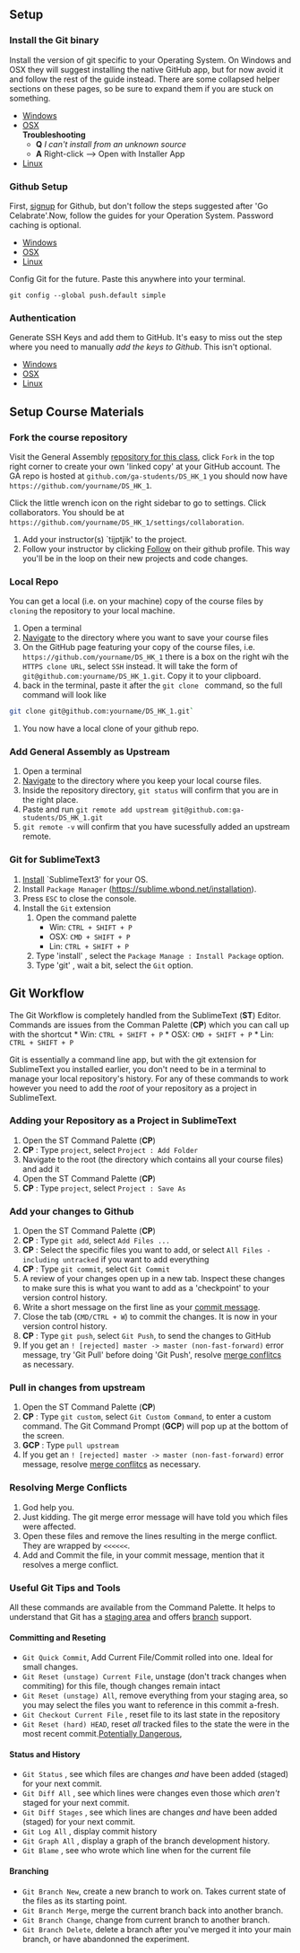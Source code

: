 ## Setup

### Install the Git binary

Install the version of git specific to your Operating System. On Windows and OSX they will suggest installing the native GitHub app, but for now avoid it and follow the rest of the guide instead. There are some collapsed helper sections on these pages, so be sure to expand them if you are stuck on something.

* [Windows](http://git-scm.com/download/win)
* [OSX](https://code.google.com/p/git-osx-installer/)	
**Troubleshooting**
	* **Q** *I can't install from an unknown source*
	* **A** Right-click --> Open with Installer App
* [Linux](http://git-scm.com/download/linux)

### Github Setup

First, [signup](https://github.com/join) for Github, but don't follow the steps suggested after 'Go Celabrate'.Now, follow the guides for your Operation System. Password caching is optional.

* [Windows](https://help.github.com/articles/set-up-git#platform-windows)
* [OSX](https://help.github.com/articles/set-up-git#platform-mac)
* [Linux](https://help.github.com/articles/set-up-git#platform-linux)

Config Git for the future. Paste this anywhere into your terminal.

`git config --global push.default simple`

### Authentication

Generate SSH Keys and add them to GitHub. It's easy to miss out the step where you need to manually _add the keys to Github_. This isn't optional.

* [Windows](https://help.github.com/articles/generating-ssh-keys#platform-windows)
* [OSX](https://help.github.com/articles/generating-ssh-keys#platform-mac)
* [Linux](https://help.github.com/articles/generating-ssh-keys#platform-linux)

## Setup Course Materials

### Fork the course repository

Visit the General Assembly [repository for this class](https://github.com/ga-students/DS_HK_1), click `Fork` in the top right corner to create your own 'linked copy' at your GitHub account. The GA repo is hosted at `github.com/ga-students/DS_HK_1` you should now have `https://github.com/yourname/DS_HK_1`.

Click the little wrench icon on the right sidebar to go to settings. Click collaborators. You should be at `https://github.com/yourname/DS_HK_1/settings/collaboration`. 

1. Add your instructor(s) `tijptjik' to the project.
1. Follow your instructor by clicking [Follow](https://github.com/tijptjik/) on their github profile. This way you'll be in the loop on their new projects and code changes. 

### Local Repo 

You can get a local (i.e. on your machine) copy of the course files by `cloning` the repository to your local machine.

1. Open a terminal
1. [Navigate](http://linuxcommand.org/lts0020.php) to the directory where you want to save your course files
1. On the GitHub page featuring your copy of the course files, i.e. `https://github.com/yourname/DS_HK_1` there is a box on the right wih the `HTTPS clone URL`, select `SSH` instead. It will take the form of `git@github.com:yourname/DS_HK_1.git`. Copy it to your clipboard.
1. back in the terminal, paste it after the `git clone ` command, so the full command will look like
```bash
git clone git@github.com:yourname/DS_HK_1.git`
```
1. You now have a local clone of your github repo. 

### Add General Assembly as Upstream

1. Open a terminal
1. [Navigate](http://linuxcommand.org/lts0020.php) to the directory where you keep your local course files.
1. Inside the repository directory, `git status` will confirm that you are in the right place.
1. Paste and run `git remote add upstream git@github.com:ga-students/DS_HK_1.git`
1. `git remote -v` will confirm that you have sucessfully added an upstream remote.


### Git for SublimeText3

1. [Install](http://www.sublimetext.com/3) `SublimeText3' for your OS.
1. Install `Package Manager` (https://sublime.wbond.net/installation).
1. Press `ESC` to close the console.
1. Install the `Git` extension
	1. Open the command palette
		* Win: `CTRL + SHIFT + P`
		* OSX: `CMD + SHIFT + P` 
		* Lin: `CTRL + SHIFT + P`
	1. Type 'install' , select the `Package Manage : Install Package` option.
	1. Type 'git' , wait a bit, select the `Git` option.

## Git Workflow

The Git Workflow is completely handled from the SublimeText (**ST**) Editor. Commands are issues from the Comman Palette (**CP**) which you can call up with the shortcut
	* Win: `CTRL + SHIFT + P`
	* OSX: `CMD + SHIFT + P` 
	* Lin: `CTRL + SHIFT + P`

Git is essentially a command line app, but with the git extension for SublimeText you installed earlier, you don't need to be in a terminal to manage your local repository's history. For any of these commands to work however you need to add the _root_ of your repository as a project in SublimeText. 

### Adding your Repository as a Project in SublimeText

1. Open the ST Command Palette (**CP**)
1. **CP** : Type `project`, select `Project : Add Folder`
1. Navigate to the root (the directory which contains all your course files) and add it
1. Open the ST Command Palette (**CP**)
1. **CP** : Type `project`, select `Project : Save As`

### Add your changes to Github

1. Open the ST Command Palette (**CP**)
1. **CP** : Type `git add`, select `Add Files ...`
1. **CP** : Select the specific files you want to add, or select `All Files - including untracked` if you want to add everything
1. **CP** : Type `git commit`, select `Git Commit`
1. A review of your changes open up in a new tab. Inspect these changes to make sure this is what you want to add as a 'checkpoint' to your version control history.
1. Write a short message on the first line as your [commit message](http://who-t.blogspot.de/2009/12/on-commit-messages.html). 
1. Close the tab (`CMD/CTRL + W`) to commit the changes. It is now in your version control history. 
1. **CP** : Type `git push`, select `Git Push`, to send the changes to GitHub
1. If you get an `! [rejected] master -> master (non-fast-forward)` error message, try 'Git Pull' before doing 'Git Push', resolve [merge conflitcs](#Resolving-Merge-Conflicts) as necessary.

### Pull in changes from upstream

1. Open the ST Command Palette (**CP**)
1. **CP** : Type `git custom`, select `Git Custom Command`, to enter a custom command. The Git Command Prompt (**GCP**) will pop up at the bottom of the screen.
1. **GCP** : Type `pull upstream`
1. If you get an `! [rejected] master -> master (non-fast-forward)` error message, resolve [merge conflitcs](#Resolving-Merge-Conflicts) as necessary.

### Resolving Merge Conflicts

1. God help you.
1. Just kidding. The git merge error message will have told you which files were affected.
1. Open these files and remove the lines resulting in the merge conflict. They are wrapped by `<<<<<<`.
1. Add and Commit the file, in your commit message, mention that it resolves a merge conflict.

### Useful Git Tips and Tools

All these commands are available from the Command Palette. It helps to understand that Git has a [staging area](http://betterexplained.com/articles/aha-moments-when-learning-git/) and offers [branch](https://www.atlassian.com/git/tutorial/git-branches#!branch) support.

#### Committing and Reseting 

* `Git Quick Commit`, Add Current File/Commit rolled into one. Ideal for small changes.
* `Git Reset (unstage) Current File`, unstage (don't track changes when commiting) for this file, though changes remain intact
* `Git Reset (unstage) All`, remove everything from your staging area, so you may select the files you want to reference in this commit a-fresh. 
* `Git Checkout Current File` , reset file to its last state in the repository
* `Git Reset (hard) HEAD`, reset _all_ tracked files to the state the were in the most recent commit.[Potentially Dangerous](http://stackoverflow.com/questions/9529078/git-for-a-beginner-git-reset-hard-head), 

#### Status and History

* `Git Status` , see which files are changes _and_ have been added (staged) for your next commit.
* `Git Diff All` , see which lines were changes even those which _aren't_ staged for your next commit.
* `Git Diff Stages` , see which lines are changes _and_ have been added (staged) for your next commit.
* `Git Log All` , display commit history
* `Git Graph All` , display a graph of the branch development history.
* `Git Blame` , see who wrote which line when for the current file

#### Branching

* `Git Branch New`, create a new branch to work on. Takes current state of the files as its starting point.
* `Git Branch Merge`, merge the current branch back into another branch.
* `Git Branch Change`, change from current branch to another branch.
* `Git Branch Delete`, delete a branch after you've merged it into your main branch, or have abandonned the experiment.
